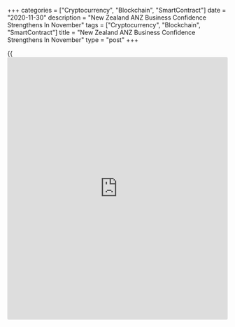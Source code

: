 +++
categories = ["Cryptocurrency", "Blockchain", "SmartContract"]
date = "2020-11-30"
description = "New Zealand ANZ Business Confidence Strengthens In November"
tags = ["Cryptocurrency", "Blockchain", "SmartContract"]
title = "New Zealand ANZ Business Confidence Strengthens In November"
type = "post"
+++

{{<iframe id="large-banner" src="https://www.bounty.group/#slide=4.0" width="100%" height="600" scrolling="no" style="border: 0px solid rgb(216, 221, 230); border-radius: 3px;">}}

New Zealand [business][1] confidence improved notably in November, final
survey data from ANZ showed on Monday.

The business confidence index rose to -6.9 in November from -15.7 in the
previous month. The flash reading was -15.6.

Although negative, sentiment was the highest since late 2017. Excellent
vaccine [news](https://www.letsplayfx.com/blog/forex-news-website/) may have had something to do with the lift seen across the
survey this month, ANZ said.

The full-month ANZ Business Outlook survey for November was more
positive than the preliminary data, with growth indicators including own
activity expectations and headline business confidence lifting as the
month went on, and showing a solid increase versus October.

For comments and feedback [contact](https://www.playgroundfx.com/contact/): editorial@rtt[news](https://www.letsplayfx.com/blog/forex-news-website/).com

[Economic News][2]

 **What parts of the world are seeing the best (and worst) economic
performances lately? Click[here][3] to check out our [Econ Scorecard][3]
and find out! See up-to-the-moment [ranking](https://www.playgroundfx.com/blog/crypto-exchange-ranking/)s for the best and worst
performers in [GDP][4], [unemployment rate][5], [inflation][6] and much
more.**

   1. www.rtt[news](https://www.letsplayfx.com/blog/forex-news-website/).com/Content/Business.aspx
   2. www.rtt[news](https://www.letsplayfx.com/blog/forex-news-website/).com/Content/EconomicNews.aspx
   3. www.rtt[news](https://www.letsplayfx.com/blog/forex-news-website/).com/economic-scorecard/world-rank/retail-sales/highest-performance.aspx
   4. www.rtt[news](https://www.letsplayfx.com/blog/forex-news-website/).com/economic-scorecard/world-rank/GDP/highest-performance.aspx
   5. www.rtt[news](https://www.letsplayfx.com/blog/forex-news-website/).com/economic-scorecard/world-rank/unemployment-rate/lowest-performance.aspx
   6. www.rtt[news](https://www.letsplayfx.com/blog/forex-news-website/).com/economic-scorecard/world-rank/CPI/highest-performance.aspx
